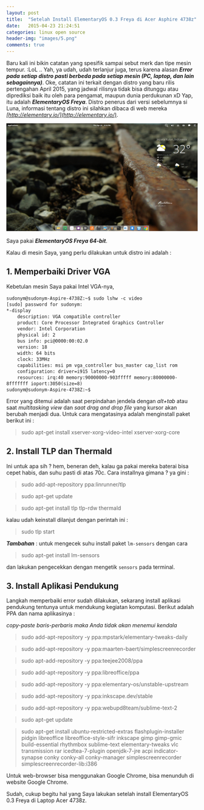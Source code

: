 ```yaml
---
layout: post
title:  "Setelah Install ElementaryOS 0.3 Freya di Acer Asphire 4738z"
date:   2015-04-23 21:24:51
categories: linux open source
header-img: "images/5.png"
comments: true
---
```

Baru kali ini bikin catatan yang spesifik sampai sebut merk dan tipe mesin tempur. :LoL .. Yah, ya udah, udah terlanjur juga, terus karena alasan **_Error pada setiap distro pasti berbeda pada setiap mesin (PC, laptop, dan lain sebagainnya)_**. Oke, catatan ini terkait dengan distro yang baru rilis pertengahan April 2015, yang jadwal rilisnya tidak bisa ditunggu atau diprediksi baik itu oleh para pengamat, maupun dunia perdukunan xD Yap, itu adalah **_ElementaryOS Freya_**. Distro penerus dari versi sebelumnya si Luna, informasi tentang distro ini silahkan dibaca di web mereka _[http://elementary.io/](http://elementary.io/)_.

![tampilan ElementaryOS Freya di mesin Saya](/images/5.png)

Saya pakai _**ElementaryOS Freya 64-bit**_.

Kalau di mesin Saya, yang perlu dilakukan untuk distro ini adalah :

## 1. **Memperbaiki Driver VGA**

Kebetulan mesin Saya pakai Intel VGA-nya, 


	sudonym@sudonym-Aspire-4738Z:~$ sudo lshw -c video
	[sudo] password for sudonym: 
  	*-display               
   	    description: VGA compatible controller
   	    product: Core Processor Integrated Graphics Controller
   	    vendor: Intel Corporation
   	    physical id: 2
   	    bus info: pci@0000:00:02.0
   	    version: 18
   	    width: 64 bits
   	    clock: 33MHz
   	    capabilities: msi pm vga_controller bus_master cap_list rom
   	    configuration: driver=i915 latency=0
   	    resources: irq:40 memory:90000000-903fffff memory:80000000-8fffffff ioport:3050(size=8)
	sudonym@sudonym-Aspire-4738Z:~$


Error yang ditemui adalah saat perpindahan jendela dengan _alt+tab_ atau saat _multitasking view_ dan _saat drag and drop file_ yang kursor akan berubah menjadi dua. Untuk cara mengatasinya adalah menginstall paket berikut ini :

> sudo apt-get install xserver-xorg-video-intel xserver-xorg-core

## 2. **Install TLP dan Thermald**

Ini untuk apa sih ? hem, beneran deh, kalau ga pakai mereka baterai bisa cepet habis, dan suhu pasti di atas 70c. Cara installnya gimana ? ya gini :

> sudo add-apt-repository ppa:linrunner/tlp

> sudo apt-get update

> sudo apt-get install tlp tlp-rdw thermald

kalau udah keinstall dilanjut dengan perintah ini :

> sudo tlp start

_**Tambahan**_ : untuk mengecek suhu install paket ``lm-sensors`` dengan cara 

> sudo apt-get install lm-sensors

dan lakukan pengecekkan dengan mengetik ``sensors`` pada terminal.

## 3. **Install Aplikasi Pendukung**

Langkah memperbaiki error sudah dilakukan, sekarang install aplikasi pendukung tentunya untuk mendukung kegiatan komputasi. Berikut adalah PPA dan nama aplikasinya : 

_copy-paste baris-perbaris maka Anda tidak akan menemui kendala_

> sudo add-apt-repository -y ppa:mpstark/elementary-tweaks-daily

> sudo add-apt-repository -y ppa:maarten-baert/simplescreenrecorder

> sudo apt-add-repository -y ppa:teejee2008/ppa

> sudo add-apt-repository -y ppa:libreoffice/ppa

> sudo add-apt-repository -y ppa:elementary-os/unstable-upstream

> sudo add-apt-repository -y ppa:inkscape.dev/stable

> sudo add-apt-repository -y ppa:webupd8team/sublime-text-2

> sudo apt-get update

> sudo apt-get install ubuntu-restricted-extras flashplugin-installer pidgin libreoffice libreoffice-style-sifr inkscape gimp gimp-gmic build-essential rhythmbox sublime-text elementary-tweaks vlc transmission rar icedtea-7-plugin openjdk-7-jre acpi indicator-synapse conky conky-all conky-manager simplescreenrecorder simplescreenrecorder-lib:i386

Untuk web-browser bisa menggunakan Google Chrome, bisa menunduh di website Google Chrome.

Sudah, cukup begitu hal yang Saya lakukan setelah install ElementaryOS 0.3 Freya di Laptop Acer 4738z.